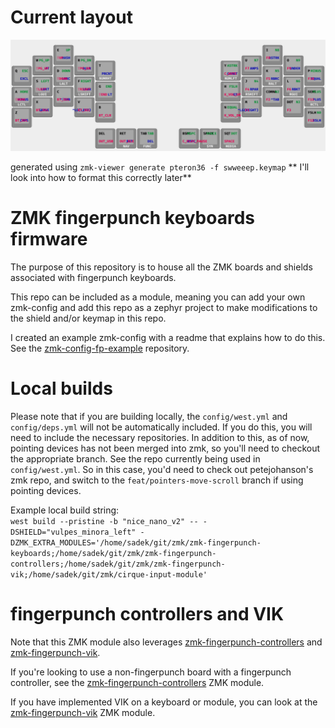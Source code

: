 # Current layout

![image](./visualize/swweep_unified.png)

generated using `zmk-viewer generate pteron36 -f swweeep.keymap`
** I'll look into how to format this correctly later**
# ZMK fingerpunch keyboards firmware

The purpose of this repository is to house all the ZMK boards and shields associated with fingerpunch keyboards.

This repo can be included as a module, meaning you can add your own zmk-config and add this repo as a zephyr project to make modifications to the shield and/or keymap in this repo.

I created an example zmk-config with a readme that explains how to do this. See the 
[zmk-config-fp-example](https://github.com/sadekbaroudi/zmk-config-fp-example) repository.

# Local builds

Please note that if you are building locally, the `config/west.yml` and `config/deps.yml` will not be automatically included. If you do this, you will need to include the necessary repositories. In addition to this, as of now, pointing devices has not been merged into zmk, so you'll need to checkout the appropriate branch. See the repo currently being used in `config/west.yml`. So in this case, you'd need to check out petejohanson's zmk repo, and switch to the `feat/pointers-move-scroll` branch if using pointing devices.

Example local build string:  
`west build --pristine -b "nice_nano_v2" -- -DSHIELD="vulpes_minora_left" -DZMK_EXTRA_MODULES='/home/sadek/git/zmk/zmk-fingerpunch-keyboards;/home/sadek/git/zmk/zmk-fingerpunch-controllers;/home/sadek/git/zmk/zmk-fingerpunch-vik;/home/sadek/git/zmk/cirque-input-module'`

# fingerpunch controllers and VIK

Note that this ZMK module also leverages [zmk-fingerpunch-controllers](https://github.com/sadekbaroudi/zmk-fingerpunch-controllers) and [zmk-fingerpunch-vik](https://github.com/sadekbaroudi/zmk-fingerpunch-vik).

If you're looking to use a non-fingerpunch board with a fingerpunch controller, see the [zmk-fingerpunch-controllers](https://github.com/sadekbaroudi/zmk-fingerpunch-controllers) ZMK module.

If you have implemented VIK on a keyboard or module, you can look at the [zmk-fingerpunch-vik](https://github.com/sadekbaroudi/zmk-fingerpunch-vik) ZMK module.
